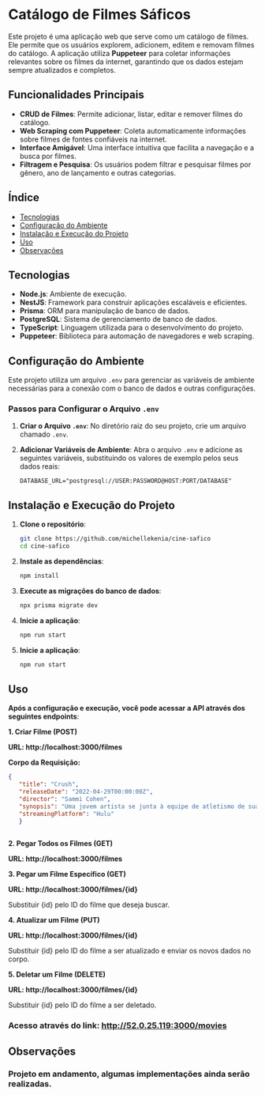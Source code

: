 # Catálogo de Filmes Sáficos

Este projeto é uma aplicação web que serve como um catálogo de filmes. Ele permite que os usuários explorem, adicionem, editem e removam filmes do catálogo. A aplicação utiliza **Puppeteer** para coletar informações relevantes sobre os filmes da internet, garantindo que os dados estejam sempre atualizados e completos.

## Funcionalidades Principais

- **CRUD de Filmes**: Permite adicionar, listar, editar e remover filmes do catálogo.
- **Web Scraping com Puppeteer**: Coleta automaticamente informações sobre filmes de fontes confiáveis na internet.
- **Interface Amigável**: Uma interface intuitiva que facilita a navegação e a busca por filmes.
- **Filtragem e Pesquisa**: Os usuários podem filtrar e pesquisar filmes por gênero, ano de lançamento e outras categorias.

## Índice

- [Tecnologias](#tecnologias)
- [Configuração do Ambiente](#configuração-do-ambiente)
- [Instalação e Execução do Projeto](#instalação-e-execução-do-projeto)
- [Uso](#uso)
- [Observações](#observações)

## Tecnologias

- **Node.js**: Ambiente de execução.
- **NestJS**: Framework para construir aplicações escaláveis e eficientes.
- **Prisma**: ORM para manipulação de banco de dados.
- **PostgreSQL**: Sistema de gerenciamento de banco de dados.
- **TypeScript**: Linguagem utilizada para o desenvolvimento do projeto.
- **Puppeteer**: Biblioteca para automação de navegadores e web scraping.

## Configuração do Ambiente

Este projeto utiliza um arquivo `.env` para gerenciar as variáveis de ambiente necessárias para a conexão com o banco de dados e outras configurações.

### Passos para Configurar o Arquivo `.env`

1. **Criar o Arquivo `.env`**:
   No diretório raiz do seu projeto, crie um arquivo chamado `.env`.

2. **Adicionar Variáveis de Ambiente**:
   Abra o arquivo `.env` e adicione as seguintes variáveis, substituindo os valores de exemplo pelos seus dados reais:

   ```env
   DATABASE_URL="postgresql://USER:PASSWORD@HOST:PORT/DATABASE"

## Instalação e Execução do Projeto

1. **Clone o repositório**:

   ```bash
   git clone https://github.com/michellekenia/cine-safico
   cd cine-safico

2. **Instale as dependências**:
   ```bash
   npm install

3. **Execute as migrações do banco de dados**:
   ```bash
   npx prisma migrate dev

4. **Inicie a aplicação**:
   ```bash
   npm run start

4. **Inicie a aplicação**:
   ```bash
   npm run start

## Uso

**Após a configuração e execução, você pode acessar a API através dos seguintes endpoints**:

**1. Criar Filme (POST)**

**URL: http://localhost:3000/filmes**
   

**Corpo da Requisição:**
   ~~~json
   { 
      "title": "Crush",
      "releaseDate": "2022-04-29T00:00:00Z",
      "director": "Sammi Cohen",
      "synopsis": "Uma jovem artista se junta à equipe de atletismo de sua escola e descobre o que é o amor verdadeiro ao longo do caminho.",
      "streamingPlatform": "Hulu"
      }
     
   ~~~


**2. Pegar Todos os Filmes (GET)**

**URL: http://localhost:3000/filmes**

**3. Pegar um Filme Específico (GET)**

**URL: http://localhost:3000/filmes/{id}**

Substituir {id} pelo ID do filme que deseja buscar.

**4. Atualizar um Filme (PUT)**

**URL: http://localhost:3000/filmes/{id}**

Substituir {id} pelo ID do filme a ser atualizado e enviar os novos dados no corpo.

**5. Deletar um Filme (DELETE)**

**URL: http://localhost:3000/filmes/{id}**

Substituir {id} pelo ID do filme a ser deletado.

### Acesso através do link: http://52.0.25.119:3000/movies

## Observações

### Projeto em andamento, algumas implementações ainda serão realizadas. 

